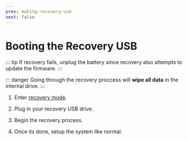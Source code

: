 ```yaml
---
prev: making-recovery-usb
next: false
---
```


# Booting the Recovery USB

::: tip
If recovery fails, unplug the battery since recovery also attempts to update the firmware.
:::

::: danger
Going through the recovery proccess will **wipe all data** in the internal drive.
:::

1. Enter [recovery mode](../firmware/recovery-mode.html).

2. Plug in your recovery USB drive.

3. Begin the recovery process.

4. Once its done, setup the system like normal.
